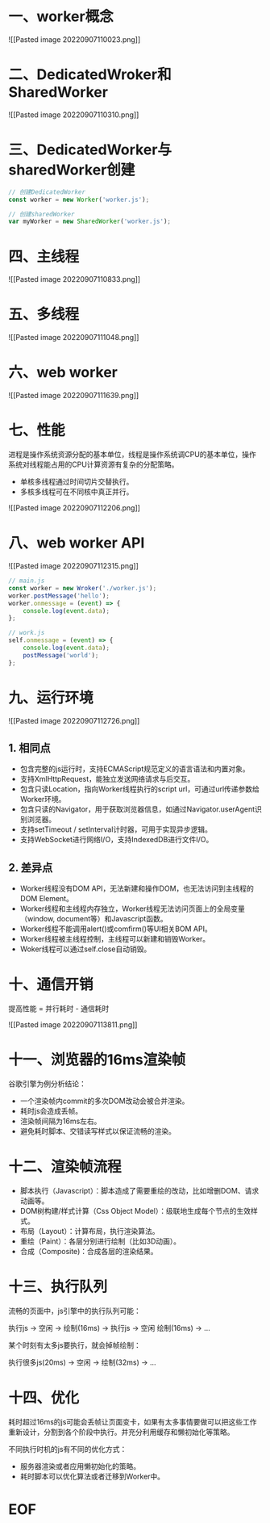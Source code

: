# 一、worker概念

![[Pasted image 20220907110023.png]]


# 二、DedicatedWroker和SharedWorker

![[Pasted image 20220907110310.png]]


# 三、DedicatedWorker与sharedWorker创建

```javascript
// 创建DedicatedWorker
const worker = new Worker('worker.js');

// 创建sharedWorker
var myWorker = new SharedWorker('worker.js');
```


# 四、主线程

![[Pasted image 20220907110833.png]]

# 五、多线程

![[Pasted image 20220907111048.png]]

# 六、web worker

![[Pasted image 20220907111639.png]]

# 七、性能

进程是操作系统资源分配的基本单位，线程是操作系统调CPU的基本单位，操作系统对线程能占用的CPU计算资源有复杂的分配策略。

- 单核多线程通过时间切片交替执行。
- 多核多线程可在不同核中真正并行。

![[Pasted image 20220907112206.png]]

# 八、web worker API

![[Pasted image 20220907112315.png]]

```javascript
// main.js
const worker = new Wroker('./worker.js');
worker.postMessage('hello');
worker.onmessage = (event) => {
	console.log(event.data);
};

// work.js
self.onmessage = (event) => {
	console.log(event.data);
	postMessage('world');
};
```

# 九、运行环境

![[Pasted image 20220907112726.png]]

## 1. 相同点

- 包含完整的js运行时，支持ECMAScript规范定义的语言语法和内置对象。
- 支持XmlHttpRequest，能独立发送网络请求与后交互。
- 包含只读Location，指向Worker线程执行的script url，可通过url传递参数给Worker环境。
- 包含只读的Navigator，用于获取浏览器信息，如通过Navigator.userAgent识别浏览器。
- 支持setTimeout / setInterval计时器，可用于实现异步逻辑。
- 支持WebSocket进行网络I/O，支持IndexedDB进行文件I/O。

## 2. 差异点

- Worker线程没有DOM API，无法新建和操作DOM，也无法访问到主线程的DOM Element。
- Worker线程和主线程内存独立，Worker线程无法访问页面上的全局变量（window, document等）和Javascript函数。
- Worker线程不能调用alert()或comfirm()等UI相关BOM API。
- Worker线程被主线程控制，主线程可以新建和销毁Worker。
- Woker线程可以通过self.close自动销毁。


# 十、通信开销

提高性能 = 并行耗时 - 通信耗时

![[Pasted image 20220907113811.png]]


# 十一、浏览器的16ms渲染帧

谷歌引擎为例分析结论：

- 一个渲染帧内commit的多次DOM改动会被合并渲染。
- 耗时js会造成丢帧。
- 渲染帧间隔为16ms左右。
- 避免耗时脚本、交错读写样式以保证流畅的渲染。


# 十二、渲染帧流程

- 脚本执行（Javascript）：脚本造成了需要重绘的改动，比如增删DOM、请求动画等。
- DOM树构建/样式计算（Css Object Model）：级联地生成每个节点的生效样式。
- 布局（Layout）：计算布局，执行渲染算法。
- 重绘（Paint）：各层分别进行绘制（比如3D动画）。
- 合成（Composite)：合成各层的渲染结果。


# 十三、执行队列

流畅的页面中，js引擎中的执行队列可能：

执行js -> 空闲 -> 绘制(16ms) -> 执行js -> 空闲 绘制(16ms) -> ...

某个时刻有太多js要执行，就会掉帧绘制：

执行很多js(20ms) -> 空闲 -> 绘制(32ms) -> ...


# 十四、优化

耗时超过16ms的js可能会丢帧让页面变卡，如果有太多事情要做可以把这些工作重新设计，分割到各个阶段中执行。并充分利用缓存和懒初始化等策略。

不同执行时机的js有不同的优化方式：

- 服务器渲染或者应用懒初始化的策略。
- 耗时脚本可以优化算法或者迁移到Worker中。



# EOF
